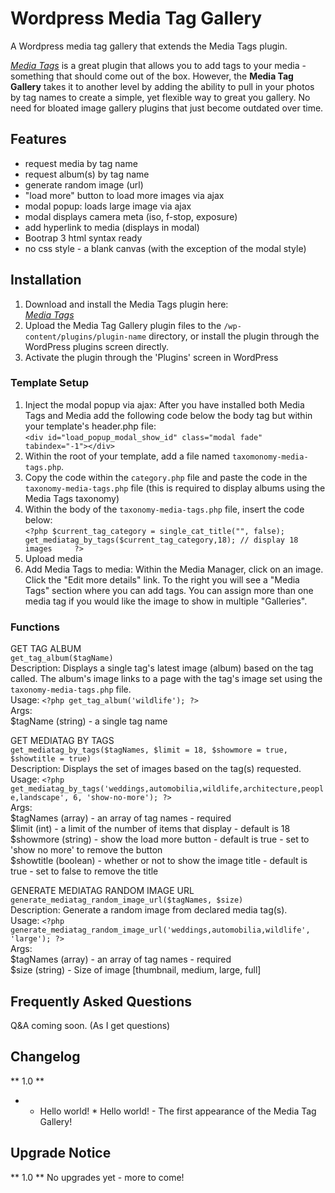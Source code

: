 # Wordpress Media Tag Gallery
A Wordpress media tag gallery that extends the Media Tags plugin.

*[Media Tags](https://wordpress.org/plugins/media-tags/ "Media Tags")* is a great plugin that allows you to add 
tags to your media - something that should come out of the box. However, the **Media Tag Gallery** takes it to 
another level by adding the ability to pull in your photos by tag names to create a simple, yet flexible way to 
great you gallery. No need for bloated image gallery plugins that just become outdated over time. 

## Features 

- request media by tag name
- request album(s) by tag name
- generate random image (url)
- "load more" button to load more images via ajax
- modal popup: loads large image via ajax
- modal displays camera meta (iso, f-stop, exposure)
- add hyperlink to media (displays in modal)
- Bootrap 3 html syntax ready
- no css style - a blank canvas (with the exception of the modal style)

## Installation

1. Download and install the Media Tags plugin here:<br />*[Media Tags](https://wordpress.org/plugins/media-tags/ "Media Tags")*
2. Upload the Media Tag Gallery plugin files to the `/wp-content/plugins/plugin-name` directory, or install the 
plugin through the WordPress plugins screen directly.
3. Activate the plugin through the 'Plugins' screen in WordPress


### Template Setup

1. Inject the modal popup via ajax: After you have installed both Media Tags and Media add the following code below 
the body tag but within your template's header.php file:<br />
`<div id="load_popup_modal_show_id" class="modal fade" tabindex="-1"></div>`
2. Within the root of your template, add a file named `taxomonomy-media-tags.php`. 
3. Copy the code within the `category.php` file and paste the code in the `taxonomy-media-tags.php` file (this is required to display albums using the Media Tags taxonomy)
4. Within the body of the `taxonomy-media-tags.php` file, insert the code below:<br />`<?php $current_tag_category = single_cat_title("", false);    
get_mediatag_by_tags($current_tag_category,18); // display 18 images    
?>`
5. Upload media
6. Add Media Tags to media: Within the Media Manager, click on an image. Click the "Edit more details" link. To the 
right you will see a "Media Tags" section where you can add tags. You can assign more than one media tag if you would like the image to show in multiple "Galleries".

### Functions

GET TAG ALBUM<br />
`get_tag_album($tagName)`<br />
Description: Displays a single tag's latest image (album) based on the tag called. The album's image links to a page with the tag's image set using the `taxonomy-media-tags.php` file.<br />
Usage: `<?php get_tag_album('wildlife'); ?>`<br />
Args:<br />
$tagName (string) - a single tag name    

GET MEDIATAG BY TAGS<br />
`get_mediatag_by_tags($tagNames, $limit = 18, $showmore = true, $showtitle = true)`<br />
Description: Displays the set of images based on the tag(s) requested.<br />
Usage: `<?php get_mediatag_by_tags('weddings,automobilia,wildlife,architecture,people,landscape', 6, 'show-no-more'); ?>`<br />
Args:<br />
$tagNames (array) - an array of tag names - required<br />
$limit (int) - a limit of the number of items that display - default is 18<br />
$showmore (string) - show the load more button - default is true - set to 'show no more' to remove the button<br />
$showtitle (boolean) - whether or not to show the image title - default is true - set to false to remove the title<br />

GENERATE MEDIATAG RANDOM IMAGE URL<br />
`generate_mediatag_random_image_url($tagNames, $size)`<br />
Description: Generate a random image from declared media tag(s).<br />
Usage: `<?php generate_mediatag_random_image_url('weddings,automobilia,wildlife', 'large'); ?>`<br />
Args:<br />
$tagNames (array) - an array of tag names - required<br />
$size (string) - Size of image [thumbnail, medium, large, full]<br />

## Frequently Asked Questions

Q&A coming soon. (As I get questions)

## Changelog

** 1.0 **
- * Hello world! * Hello world! - The first appearance of the Media Tag Gallery!

## Upgrade Notice

** 1.0 **
No upgrades yet - more to come!

